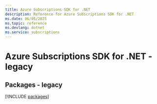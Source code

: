 ```yaml
---
title: Azure Subscriptions SDK for .NET
description: Reference for Azure Subscriptions SDK for .NET
ms.date: 06/05/2025
ms.topic: reference
ms.devlang: dotnet
ms.service: subscriptions
---
```

# Azure Subscriptions SDK for .NET - legacy
## Packages - legacy
[!INCLUDE [packages](subscriptions-index.md)]